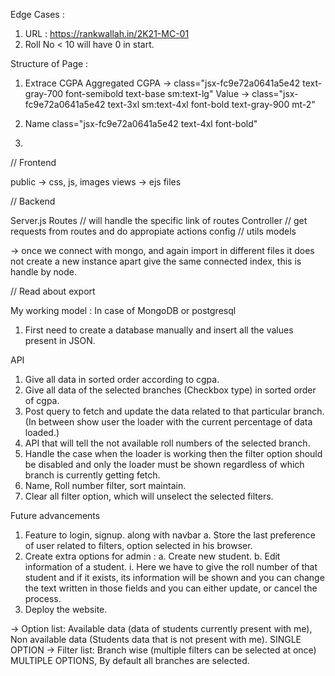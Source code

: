 Edge Cases : 
1) URL : https://rankwallah.in/2K21-MC-01
2) Roll No < 10 will have 0 in start.

Structure of Page : 

1) Extrace CGPA
    Aggregated CGPA
    -> class="jsx-fc9e72a0641a5e42 text-gray-700 font-semibold text-base sm:text-lg"
    Value
    -> class="jsx-fc9e72a0641a5e42 text-3xl sm:text-4xl font-bold text-gray-900 mt-2"

2) Name
    class="jsx-fc9e72a0641a5e42 text-4xl font-bold"

3) 






// Frontend

public -> css, js, images
views -> ejs files



// Backend

Server.js
Routes // will handle the specific link of routes 
Controller // get requests from routes and do appropiate actions
config // 
utils 
models

-> once we connect with mongo, and again import in different files it does not create a new instance apart give the same connected index, this is handle by node.

// Read about
export




My working model : In case of MongoDB or postgresql
1. First need to create a database manually and insert all the values present in JSON.


API
1. Give all data in sorted order according to cgpa.
2. Give all data of the selected branches (Checkbox type) in sorted order of cgpa.
3. Post query to fetch and update the data related to that particular branch. (In between show user the loader with the current percentage of data loaded.)
4. API that will tell the not available roll numbers of the selected branch.
5. Handle the case when the loader is working then the filter option should be disabled and only the loader must be shown regardless of which branch is currently getting fetch.
6. Name, Roll number filter, sort maintain.
7. Clear all filter option, which will unselect the selected filters.




Future advancements
1. Feature to login, signup. along with navbar
    a. Store the last preference of user related to filters, option selected in his browser.
2. Create extra options for admin : 
    a. Create new student.
    b. Edit information of a student.
        i. Here we have to give the roll number of that student and if it exists, its information will be shown and you can change the text written in those fields and you can either update, or cancel the process.
3. Deploy the website.
    

-> Option list: Available data (data of students currently present with me), Non available data (Students data that is not present with me). SINGLE OPTION
-> Filter list: Branch wise (multiple filters can be selected at once)  MULTIPLE OPTIONS, By default all branches are selected.
